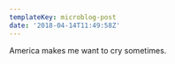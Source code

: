 ```yaml
---
templateKey: microblog-post
date: '2018-04-14T11:49:58Z'
---
```


America makes me want to cry sometimes.

